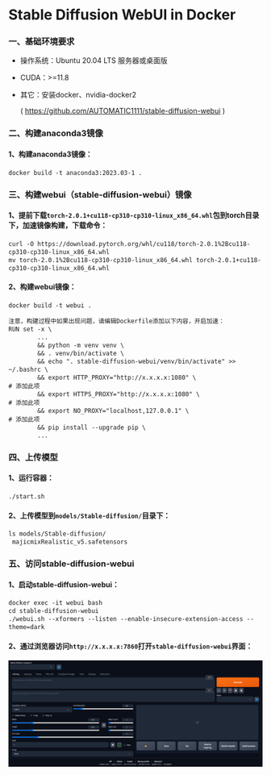 

# Stable Diffusion WebUI in Docker


### 一、基础环境要求
- 操作系统：Ubuntu 20.04 LTS 服务器或桌面版
- CUDA：>=11.8
- 其它：安装docker、nvidia-docker2

  ( https://github.com/AUTOMATIC1111/stable-diffusion-webui )


### 二、构建anaconda3镜像
#### 1、构建anaconda3镜像：
```shell
docker build -t anaconda3:2023.03-1 .
```


### 三、构建webui（stable-diffusion-webui）镜像
#### 1、提前下载`torch-2.0.1+cu118-cp310-cp310-linux_x86_64.whl`包到torch目录下，加速镜像构建，下载命令：
```shell
curl -O https://download.pytorch.org/whl/cu118/torch-2.0.1%2Bcu118-cp310-cp310-linux_x86_64.whl
mv torch-2.0.1%2Bcu118-cp310-cp310-linux_x86_64.whl torch-2.0.1+cu118-cp310-cp310-linux_x86_64.whl
```

#### 2、构建webui镜像：
```shell
docker build -t webui .
```
```shell
注意，构建过程中如果出现问题，请编辑Dockerfile添加以下内容，开启加速：
RUN set -x \
        ...
        && python -m venv venv \
        && . venv/bin/activate \
        && echo ". stable-diffusion-webui/venv/bin/activate" >> ~/.bashrc \
        && export HTTP_PROXY="http://x.x.x.x:1080" \                         # 添加此项
        && export HTTPS_PROXY="http://x.x.x.x:1080" \                        # 添加此项
        && export NO_PROXY="localhost,127.0.0.1" \                           # 添加此项
        && pip install --upgrade pip \
        ...
```


### 四、上传模型
#### 1、运行容器：
```shell
./start.sh
```

#### 2、上传模型到`models/Stable-diffusion/`目录下：
```shell
ls models/Stable-diffusion/
 majicmixRealistic_v5.safetensors
```


### 五、访问stable-diffusion-webui
#### 1、启动stable-diffusion-webui：
```shell
docker exec -it webui bash
cd stable-diffusion-webui
./webui.sh --xformers --listen --enable-insecure-extension-access --theme=dark
```

#### 2、通过浏览器访问`http://x.x.x.x:7860`打开`stable-diffusion-webui`界面：
![](./img/ui.png)


